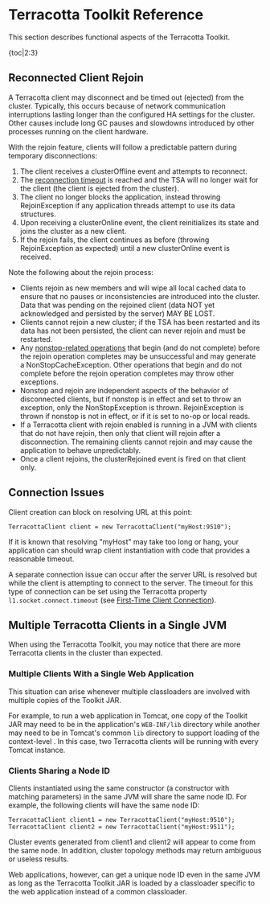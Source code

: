 ---
---
# Terracotta Toolkit Reference

This section describes functional aspects of the Terracotta Toolkit.

{toc|2:3}

<a id="rejoin"></a>
## Reconnected Client Rejoin
A Terracotta client may disconnect and be timed out (ejected) from the cluster. Typically, this occurs because of network communication interruptions lasting longer than the configured HA settings for the cluster. Other causes include long GC pauses and slowdowns introduced by other processes running on the client hardware.

With the rejoin feature, clients will follow a predictable pattern during temporary disconnections:

1. The client receives a clusterOffline event and attempts to reconnect.
2. The [reconnection timeout](/documentation/4.1/terracotta-server-array/high-availability) is reached and the TSA will no longer wait for the client (the client is ejected from the cluster).
3. The client no longer blocks the application, instead throwing RejoinException if any application threads attempt to use its data structures.
4. Upon receiving a clusterOnline event, the client reinitializes its state and joins the cluster as a new client.
5. If the rejoin fails, the client continues as before (throwing RejoinException as expected) until a new clusterOnline event is received.

Note the following about the rejoin process:

* Clients rejoin as new members and will wipe all local cached data to ensure that no pauses or inconsistencies are introduced into the cluster. Data that was pending on the rejoined client (data NOT yet acknowledged and persisted by the server) MAY BE LOST.
* Clients cannot rejoin a new cluster; if the TSA has been restarted and its data has not been persisted, the client can never rejoin and must be restarted.
* Any [nonstop-related operations](/documentation/4.1/bigmemorymax/terracotta-toolkit/toolkit-usage#nonstop) that begin (and do not complete) before the rejoin operation completes may be unsuccessful and may generate a NonStopCacheException. Other operations that begin and do not complete before the rejoin operation completes may throw other exceptions.
* Nonstop and rejoin are independent aspects of the behavior of disconnected clients, but if nonstop is in effect and set to throw an exception, only the NonStopException is thrown. RejoinException is thrown if nonstop is not in effect, or if it is set to no-op or local reads.
* If a Terracotta client with rejoin enabled is running in a JVM with clients that do not have rejoin, then only that client will rejoin after a disconnection. The remaining clients cannot rejoin and may cause the application to behave unpredictably.
* Once a client rejoins, the clusterRejoined event is fired on that client only.


## Connection Issues

Client creation can block on resolving URL at this point:

    TerracottaClient client = new TerracottaClient("myHost:9510");

If it is known that resolving "myHost" may take too long or hang, your application can should wrap client instantiation with code that provides a reasonable timeout.

A separate connection issue can occur after the server URL is resolved but while the client is attempting to connect to the server. The timeout for this type of connection can be set using the Terracotta property `l1.socket.connect.timeout` (see <a href="/documentation/4.1/terracotta-server-array/high-availability#introduction"> First-Time Client Connection</a>).


## Multiple Terracotta Clients in a Single JVM

When using the Terracotta Toolkit, you may notice that there are more Terracotta clients in the cluster than expected.


### Multiple Clients With a Single Web Application

This situation can arise whenever multiple classloaders are involved with multiple copies of the Toolkit JAR.

For example, to run a web application in Tomcat, one copy of the Toolkit JAR may need to be in the application's `WEB-INF/lib` directory while another may need to be in Tomcat's common `lib` directory to support loading of the context-level <Valve>. In this case, two Terracotta clients will be running with every Tomcat instance.


### Clients Sharing a Node ID

Clients instantiated using the same constructor (a constructor with matching parameters) in the same JVM will share the same node ID. For example, the following clients will have the same node ID:

    TerracottaClient client1 = new TerracottaClient("myHost:9510");
    TerracottaClient client2 = new TerracottaClient("myHost:9511");

Cluster events generated from client1 and client2 will appear to come from the same node. In addition, cluster topology methods may return ambiguous or useless results.

Web applications, however, can get a unique node ID even in the same JVM as long as the Terracotta Toolkit JAR is loaded by a classloader specific to the web application instead of a common classloader.
